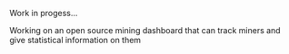 Work in progess...

Working on an open source mining dashboard that can track miners and give statistical information on them
